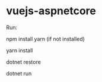 # vuejs-aspnetcore

Run:

npm install yarn (if not installed)

yarn install

dotnet restore

dotnet run
